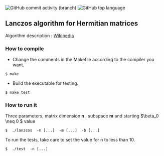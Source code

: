 ![GitHub commit activity (branch)](https://img.shields.io/github/commit-activity/t/AdRi1t/lanzcos?logo=github) ![GitHub top language](https://img.shields.io/github/languages/top/AdRi1t/lanzcos?logo=C&label=Language%20)

## Lanczos algorithm for Hermitian matrices
Algorithm description : [Wikipedia](https://en.wikipedia.org/wiki/Lanczos_algorithm)

### How to compile

- Change the comments in the Makefile according to the compiler you want.
```
$ make
```
- Build the executable for testing.
```
$ make test
```

### How to run it
Three parameters, matrix dimension **n** , subspace **m** and starting $\beta_0 \neq 0 $ value
```
$  ./lanzcos  -n [...]  -m [...]  -b [...]
```
To run the tests, take care to set the value for n to less than 10.
```
$  ./test  -n [...]
```
